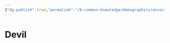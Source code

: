 ```yaml
---
{"dg-publish":true,"permalink":"/6-common-knowledge/demographics/ancestries/extraplanar/devil/","noteIcon":""}
---
```


# Devil

